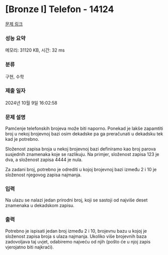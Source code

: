 # [Bronze I] Telefon - 14124 

[문제 링크](https://www.acmicpc.net/problem/14124) 

### 성능 요약

메모리: 31120 KB, 시간: 32 ms

### 분류

구현, 수학

### 제출 일자

2024년 10월 9일 16:02:58

### 문제 설명

<p>Pamćenje telefonskih brojeva može biti naporno. Ponekad je lakše zapamtiti broj u nekoj brojevnoj bazi osim dekadske pa ga preračunati u dekadsku tek kad je potrebno.</p>

<p>Složenost zapisa broja u nekoj brojevnoj bazi definiramo kao broj parova susjednih znamenaka koje se razlikuju. Na primjer, složenost zapisa 123 je dva, a složenost zapisa 4444 je nula.</p>

<p>Za zadani broj, potrebno je odrediti u kojoj brojevnoj bazi između 2 i 10 je složenost njegovog zapisa najmanja. </p>

### 입력 

 <p>Na ulazu se nalazi jedan prirodni broj, koji se sastoji od najviše deset znamenaka u dekadskom zapisu.</p>

### 출력 

 <p>Potrebno je ispisati jedan broj između 2 i 10, brojevnu bazu u kojoj je složenost zapisa broja s ulaza najmanja. Ukoliko više brojevnih baza zadovoljava taj uvjet, odabiremo najveću od njih (pošto će u njoj zapis vjerojatno biti najkraći). </p>

